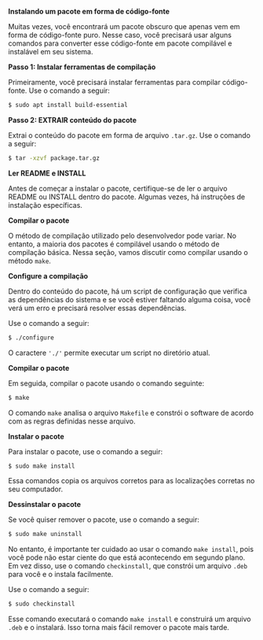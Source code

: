 **Instalando um pacote em forma de código-fonte**

Muitas vezes, você encontrará um pacote obscuro que apenas vem em forma de código-fonte puro. Nesse caso, você precisará usar alguns comandos para converter esse código-fonte em pacote compilável e instalável em seu sistema.

**Passo 1: Instalar ferramentas de compilação**

Primeiramente, você precisará instalar ferramentas para compilar código-fonte. Use o comando a seguir:

```bash
$ sudo apt install build-essential
```

**Passo 2: EXTRAIR conteúdo do pacote**

Extrai o conteúdo do pacote em forma de arquivo `.tar.gz`. Use o comando a seguir:

```bash
$ tar -xzvf package.tar.gz
```

**Ler README e INSTALL**

Antes de começar a instalar o pacote, certifique-se de ler o arquivo README ou INSTALL dentro do pacote. Algumas vezes, há instruções de instalação específicas.

**Compilar o pacote**

O método de compilação utilizado pelo desenvolvedor pode variar. No entanto, a maioria dos pacotes é compilável usando o método de compilação básica. Nessa seção, vamos discutir como compilar usando o método `make`.

**Configure a compilação**

Dentro do conteúdo do pacote, há um script de configuração que verifica as dependências do sistema e se você estiver faltando alguma coisa, você verá um erro e precisará resolver essas dependências.

Use o comando a seguir:

```bash
$ ./configure
```

O caractere `'./'` permite executar um script no diretório atual.

**Compilar o pacote**

Em seguida, compilar o pacote usando o comando seguinte:

```bash
$ make
```

O comando `make` analisa o arquivo `Makefile` e constrói o software de acordo com as regras definidas nesse arquivo.

**Instalar o pacote**

Para instalar o pacote, use o comando a seguir:

```bash
$ sudo make install
```

Essa comandos copia os arquivos corretos para as localizações corretas no seu computador.

**Dessinstalar o pacote**

Se você quiser remover o pacote, use o comando a seguir:

```bash
$ sudo make uninstall
```

No entanto, é importante ter cuidado ao usar o comando `make install`, pois você pode não estar ciente do que está acontecendo em segundo plano. Em vez disso, use o comando `checkinstall`, que constrói um arquivo `.deb` para você e o instala facilmente.

Use o comando a seguir:

```bash
$ sudo checkinstall
```

Esse comando executará o comando `make install` e construirá um arquivo `.deb` e o instalará. Isso torna mais fácil remover o pacote mais tarde.